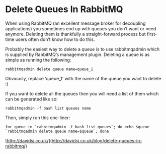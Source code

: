 # Delete Queues In RabbitMQ

When using RabbitMQ (an excellent message broker for decoupling applications) you sometimes end up with queues you don’t want or need anymore. Deleting them is thankfully a straight-forward process but first-time users often don’t know how to do this.

Probably the easiest way to delete a queue is to use rabbitmqadmin which is supplied by RabbitMQ’s management plugin. Deleting a queue is as simple as running the following:

```
rabbitmqadmin delete queue name=queue_1
```

Obviously, replace ‘queue_1’ with the name of the queue you want to delete :)

If you want to delete all the queues then you will need a list of them which can be generated like so:

```
rabbitmqadmin -f bash list queues name
```

Then, simply run this one-liner:

```
for queue in `rabbitmqadmin -f bash list queues`; do echo $queue `rabbitmqadmin delete queue name=$queue`; done
```

[http://davidsj.co.uk/](http://davidsj.co.uk/blog/delete-queues-in-rabbitmq/)